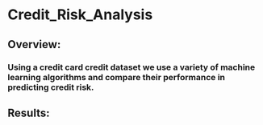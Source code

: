 # Credit_Risk_Analysis

## Overview:

### Using a credit card credit dataset we use a variety of machine learning algorithms and compare their performance in predicting credit risk.

## Results:
